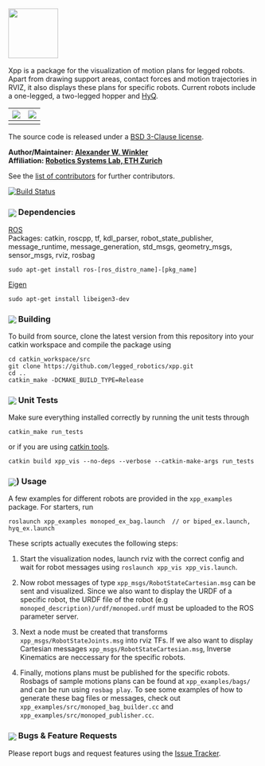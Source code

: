 ### <img src="https://i.imgur.com/erKszlO.png?1" height="100" />

Xpp is a package for the visualization of motion plans for legged robots. Apart from drawing support areas, contact forces and motion trajectories in RVIZ, it also displays these plans for specific robots.  Current robots include a one-legged, a two-legged hopper and [HyQ].

| ![](https://i.imgur.com/NkL8Haw.gif) | ![](https://i.imgur.com/RrEc2Cd.gif) 
|:-------------------------:|:-------------------------:|
|||

The source code is released under a [BSD 3-Clause license](LICENSE).

**Author/Maintainer: [Alexander W. Winkler](https://awinkler.github.io/)**   
**Affiliation: [Robotics Systems Lab, ETH Zurich](http://www.rsl.ethz.ch/)**    

See the [list of contributors](AUTHORS.txt) for further contributors.

[![Build Status](https://ci.leggedrobotics.com/buildStatus/icon?job=github_leggedrobotics/xpp/master)](https://ci.leggedrobotics.com/job/github_leggedrobotics/job/xpp/job/master/)



### <img align="center" src="https://i.imgur.com/fjS3xIe.png"/> Dependencies

[ROS]  
Packages: catkin, roscpp, tf, kdl_parser, robot_state_publisher, message_runtime, message_generation, std_msgs, geometry_msgs, sensor_msgs, rviz, rosbag
      
    sudo apt-get install ros-[ros_distro_name]-[pkg_name]
 
[Eigen]

    sudo apt-get install libeigen3-dev


### <img align="center" src="https://i.imgur.com/x1morBF.png"/> Building

To build from source, clone the latest version from this repository into your catkin workspace and compile the package using

    cd catkin_workspace/src
    git clone https://github.com/legged_robotics/xpp.git
    cd ..
    catkin_make -DCMAKE_BUILD_TYPE=Release


### <img align="center" src="https://i.imgur.com/026nVBV.png"/> Unit Tests

Make sure everything installed correctly by running the unit tests through

    catkin_make run_tests
    
or if you are using [catkin tools].

    catkin build xpp_vis --no-deps --verbose --catkin-make-args run_tests


### <img align="center" src="https://i.imgur.com/vAYeCzC.png"/>) Usage

A few examples for different robots are provided in the `xpp_examples` package. For starters, run

    roslaunch xpp_examples monoped_ex_bag.launch  // or biped_ex.launch, hyq_ex.launch

These scripts actually executes the following steps:

1. Start the visualization nodes, launch rviz with the correct config and wait for robot messages using `roslaunch xpp_vis xpp_vis.launch`.
 
2. Now robot messages of type `xpp_msgs/RobotStateCartesian.msg` can be sent and visualized. Since we also want to display the URDF of a specific robot, the URDF file of the robot (e.g `monoped_description)/urdf/monoped.urdf` must be uploaded to the ROS parameter server.
  
3. Next a node must be created that transforms `xpp_msgs/RobotStateJoints.msg` into rviz TFs. If we also want to display Cartesian messages `xpp_msgs/RobotStateCartesian.msg`, Inverse Kinematics are neccessary for the specific robots.
 
4. Finally, motions plans must be published for the specific robots. Rosbags of sample motions plans can be found at `xpp_examples/bags/` and can be run using `rosbag play`. To see some examples of how to generate these
bag files or messages, check out `xpp_examples/src/monoped_bag_builder.cc` and `xpp_examples/src/monoped_publisher.cc`.


###  <img align="center" src="https://i.imgur.com/H4NwgMg.png"/> Bugs & Feature Requests

Please report bugs and request features using the [Issue Tracker](https://github.com/leggedrobotics/xpp/issues).

[HyQ]: https://www.iit.it/research/lines/dynamic-legged-systems
[ROS]: http://www.ros.org
[rviz]: http://wiki.ros.org/rviz
[catkin tools]: http://catkin-tools.readthedocs.org/
[Eigen]: http://eigen.tuxfamily.org
[Fa2png]: http://fa2png.io/r/font-awesome/link/
